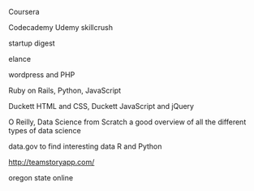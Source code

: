 Coursera


Codecademy
Udemy
skillcrush

startup digest

elance

wordpress and PHP

Ruby on Rails, Python, JavaScript

Duckett HTML and CSS, Duckett JavaScript and jQuery

O Reilly, Data Science from Scratch a good overview of all the different types of data science

data.gov to find interesting data R and Python


http://teamstoryapp.com/

oregon state online